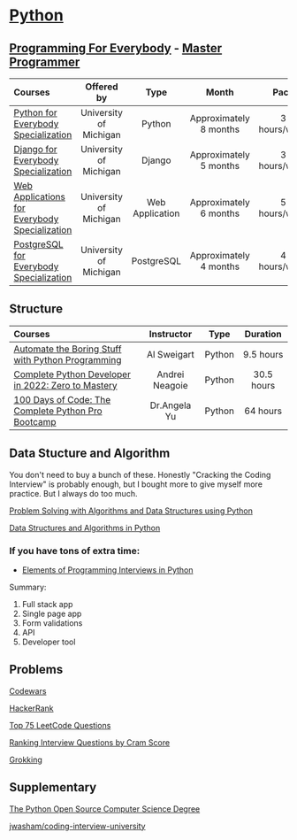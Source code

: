 # [Python](https://docs.python.org/3/)


##  [Programming For Everybody](https://online.dr-chuck.com/) - [Master Programmer](https://www.youtube.com/watch?v=z3o6yEzcnLc&list=PLCQPtDKqOL2Mw2LqdGfCirOzrnJmMA9hZ&index=5&t=1413s)

Courses | Offered by | Type | Month | Pace | Video | Time |
:-- | :--: | :--: | :--: | :--: | :--: | :--: |
[Python for Everybody Specialization](https://www.coursera.org/specializations/python) | University of Michigan | Python | Approximately 8 months | 3 hours/week | [Video](https://www.youtube.com/watch?v=8DvywoWv6fI&list=PLCQPtDKqOL2Mw2LqdGfCirOzrnJmMA9hZ&index=1&t=119s) | 13:40:09 |
[Django for Everybody Specialization](https://www.coursera.org/specializations/django) | University of Michigan | Django | Approximately 5 months | 3 hours/week | [Video](https://www.youtube.com/watch?v=o0XbHvKxw7Y&list=PLCQPtDKqOL2Mw2LqdGfCirOzrnJmMA9hZ&index=3&t=2s) | 18:32:45 |
[Web Applications for Everybody Specialization](https://www.coursera.org/specializations/web-applications) | University of Michigan | Web Application | Approximately 6 months | 5 hours/week | [Video](https://www.youtube.com/watch?v=xr6uZDRTna0&list=PLCQPtDKqOL2Mw2LqdGfCirOzrnJmMA9hZ&index=4) | 14:29:41 |
[PostgreSQL for Everybody Specialization](https://www.coursera.org/specializations/postgresql-for-everybody) | University of Michigan | PostgreSQL | Approximately 4 months | 4 hours/week | [Video](https://www.youtube.com/playlist?list=PLlRFEj9H3Oj7Oj3ndXmNS1FFOUyQP-gEa) |

## Structure

Courses | Instructor | Type | Duration |
:-- | :--: | :--: | :--: |
[Automate the Boring Stuff with Python Programming](https://www.udemy.com/course/automate/) | Al Sweigart | Python | 9.5 hours | 
[Complete Python Developer in 2022: Zero to Mastery](https://www.udemy.com/course/complete-python-developer-zero-to-mastery/) | Andrei Neagoie | Python | 30.5 hours |
[100 Days of Code: The Complete Python Pro Bootcamp](https://www.udemy.com/course/100-days-of-code/) | Dr.Angela Yu | Python |  64 hours | 


## Data Stucture and Algorithm

You don't need to buy a bunch of these. Honestly "Cracking the Coding Interview" is probably enough, 
but I bought more to give myself more practice. But I always do too much.

[Problem Solving with Algorithms and Data Structures using Python](https://runestone.academy/ns/books/published/pythonds/index.html)

[Data Structures and Algorithms in Python](http://xpzhang.me/teach/DS19_Fall/book.pdf)


### If you have tons of extra time:

- [Elements of Programming Interviews in Python](https://www.amazon.com/Elements-Programming-Interviews-Python-Insiders/dp/1537713949/)


Summary:
1. Full stack app 
2. Single page app 
3. Form validations
4. API
5. Developer tool

## Problems

[Codewars](https://www.codewars.com/)

[HackerRank](https://www.hackerrank.com/interview/interview-preparation-kit)

[Top 75 LeetCode Questions](https://leetcode.com/discuss/general-discussion/460599/blind-75-leetcode-questions)

[Ranking Interview Questions by Cram Score](https://jeremyaguilon.me/blog/ranking_interview_questions_by_cram_score)

[Grokking](https://www.educative.io/courses/grokking-the-coding-interview)


## Supplementary
[The Python Open Source Computer Science Degree](https://github.com/ForrestKnight/open-source-cs-python) 

[jwasham/coding-interview-university](https://github.com/jwasham/coding-interview-university)
